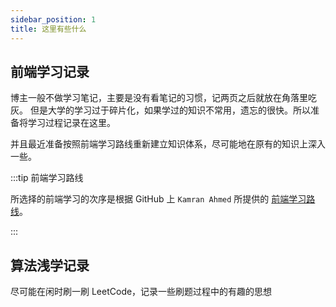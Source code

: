```yaml
---
sidebar_position: 1
title: 这里有些什么
---
```


## 前端学习记录

博主一般不做学习笔记，主要是没有看笔记的习惯，记两页之后就放在角落里吃灰。
但是大学的学习过于碎片化，如果学过的知识不常用，遗忘的很快。所以准备将学习过程记录在这里。

并且最近准备按照前端学习路线重新建立知识体系，尽可能地在原有的知识上深入一些。

:::tip 前端学习路线

所选择的前端学习的次序是根据 GitHub 上 `Kamran Ahmed` 所提供的 [前端学习路线](https://roadmap.sh/frontend)。

:::

<!-- ## 菜谱记录

有时间的话会把自己感觉不错的菜谱记录下来，或者开发一些**有点意思**的菜谱。

不过现在住在宿舍里是暂时没有这个条件，更新事宜只能再议。

:::danger 免责声明

个人不保证菜谱的可食用性，仅作为记录，**_请不要盲目模仿_** 以防导致意料不到的后果。

::: -->

## 算法浅学记录

尽可能在闲时刷一刷 LeetCode，记录一些刷题过程中的有趣的思想

